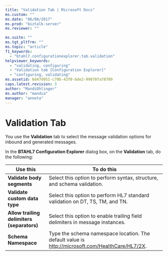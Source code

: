 ```yaml
---
title: "Validation Tab | Microsoft Docs"
ms.custom: ""
ms.date: "06/08/2017"
ms.prod: "biztalk-server"
ms.reviewer: ""

ms.suite: ""
ms.tgt_pltfrm: ""
ms.topic: "article"
f1_keywords: 
  - "btahl7.configurationexplorer.tab.validation"
helpviewer_keywords: 
  - "validating, configuring"
  - "Validation tab [Configuration Explorer]"
  - "configuring, validating"
ms.assetid: 6d47d951-c70b-43f0-bde2-99978fa78709
caps.latest.revision: 3
author: "MandiOhlinger"
ms.author: "mandia"
manager: "anneta"
---
```

# Validation Tab
You use the **Validation** tab to select the message validation options for inbound and generated messages.  

 In the **BTAHL7 Configuration Explorer** dialog box, on the **Validation** tab, do the following:  


|                  Use this                  |                                            To do this                                            |
|--------------------------------------------|--------------------------------------------------------------------------------------------------|
|         **Validate body segments**         |             Select this option to perform syntax, structure, and schema validation.              |
|       **Validate custom data type**        |           Select this option to perform HL7 standard validation on DT, TS, TM, and TN.           |
| **Allow trailing delimiters (separators)** |           Select this option to enable trailing field delimiters in message instances.           |
|            **Schema Namespace**            | Type the schema namespace location. The default value is http://microsoft.com/HealthCare/HL7/2X. |

